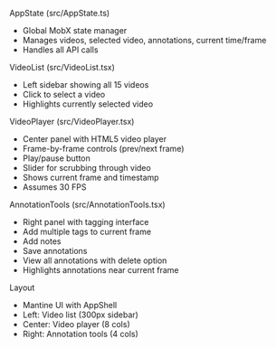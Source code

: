   AppState (src/AppState.ts)
  - Global MobX state manager
  - Manages videos, selected video, annotations, current time/frame
  - Handles all API calls

  VideoList (src/VideoList.tsx)
  - Left sidebar showing all 15 videos
  - Click to select a video
  - Highlights currently selected video

  VideoPlayer (src/VideoPlayer.tsx)
  - Center panel with HTML5 video player
  - Frame-by-frame controls (prev/next frame)
  - Play/pause button
  - Slider for scrubbing through video
  - Shows current frame and timestamp
  - Assumes 30 FPS

  AnnotationTools (src/AnnotationTools.tsx)
  - Right panel with tagging interface
  - Add multiple tags to current frame
  - Add notes
  - Save annotations
  - View all annotations with delete option
  - Highlights annotations near current frame

  Layout

  - Mantine UI with AppShell
  - Left: Video list (300px sidebar)
  - Center: Video player (8 cols)
  - Right: Annotation tools (4 cols)